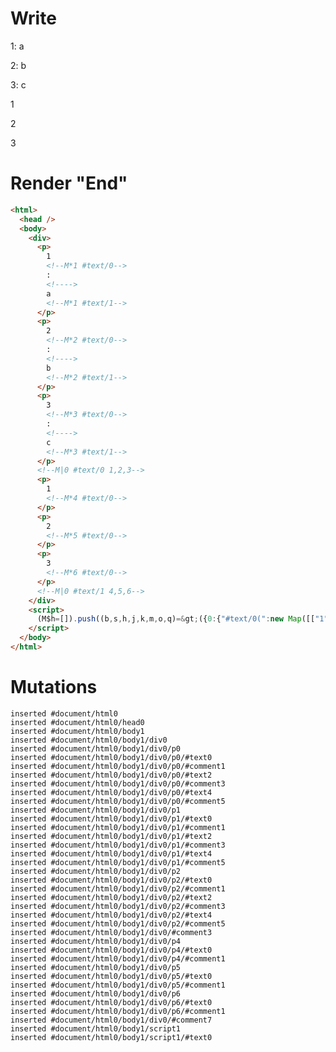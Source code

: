 # Write
  <div><p>1<!M*1 #text/0>: <!>a<!M*1 #text/1></p><p>2<!M*2 #text/0>: <!>b<!M*2 #text/1></p><p>3<!M*3 #text/0>: <!>c<!M*3 #text/1></p><!M|0 #text/0 1,2,3><p>1<!M*4 #text/0></p><p>2<!M*5 #text/0></p><p>3<!M*6 #text/0></p><!M|0 #text/1 4,5,6></div><script>(M$h=[]).push((b,s,h,j,k,m,o,q)=>({0:{"#text/0(":new Map([["1",h={}],["2",j={}],["3",k={}]]),"#text/1(":new Map([["1",m={}],["2",o={}],["3",q={}]])},1:h,2:j,3:k,4:m,5:o,6:q}),[])</script>


# Render "End"
```html
<html>
  <head />
  <body>
    <div>
      <p>
        1
        <!--M*1 #text/0-->
        : 
        <!---->
        a
        <!--M*1 #text/1-->
      </p>
      <p>
        2
        <!--M*2 #text/0-->
        : 
        <!---->
        b
        <!--M*2 #text/1-->
      </p>
      <p>
        3
        <!--M*3 #text/0-->
        : 
        <!---->
        c
        <!--M*3 #text/1-->
      </p>
      <!--M|0 #text/0 1,2,3-->
      <p>
        1
        <!--M*4 #text/0-->
      </p>
      <p>
        2
        <!--M*5 #text/0-->
      </p>
      <p>
        3
        <!--M*6 #text/0-->
      </p>
      <!--M|0 #text/1 4,5,6-->
    </div>
    <script>
      (M$h=[]).push((b,s,h,j,k,m,o,q)=&gt;({0:{"#text/0(":new Map([["1",h={}],["2",j={}],["3",k={}]]),"#text/1(":new Map([["1",m={}],["2",o={}],["3",q={}]])},1:h,2:j,3:k,4:m,5:o,6:q}),[])
    </script>
  </body>
</html>
```

# Mutations
```
inserted #document/html0
inserted #document/html0/head0
inserted #document/html0/body1
inserted #document/html0/body1/div0
inserted #document/html0/body1/div0/p0
inserted #document/html0/body1/div0/p0/#text0
inserted #document/html0/body1/div0/p0/#comment1
inserted #document/html0/body1/div0/p0/#text2
inserted #document/html0/body1/div0/p0/#comment3
inserted #document/html0/body1/div0/p0/#text4
inserted #document/html0/body1/div0/p0/#comment5
inserted #document/html0/body1/div0/p1
inserted #document/html0/body1/div0/p1/#text0
inserted #document/html0/body1/div0/p1/#comment1
inserted #document/html0/body1/div0/p1/#text2
inserted #document/html0/body1/div0/p1/#comment3
inserted #document/html0/body1/div0/p1/#text4
inserted #document/html0/body1/div0/p1/#comment5
inserted #document/html0/body1/div0/p2
inserted #document/html0/body1/div0/p2/#text0
inserted #document/html0/body1/div0/p2/#comment1
inserted #document/html0/body1/div0/p2/#text2
inserted #document/html0/body1/div0/p2/#comment3
inserted #document/html0/body1/div0/p2/#text4
inserted #document/html0/body1/div0/p2/#comment5
inserted #document/html0/body1/div0/#comment3
inserted #document/html0/body1/div0/p4
inserted #document/html0/body1/div0/p4/#text0
inserted #document/html0/body1/div0/p4/#comment1
inserted #document/html0/body1/div0/p5
inserted #document/html0/body1/div0/p5/#text0
inserted #document/html0/body1/div0/p5/#comment1
inserted #document/html0/body1/div0/p6
inserted #document/html0/body1/div0/p6/#text0
inserted #document/html0/body1/div0/p6/#comment1
inserted #document/html0/body1/div0/#comment7
inserted #document/html0/body1/script1
inserted #document/html0/body1/script1/#text0
```
